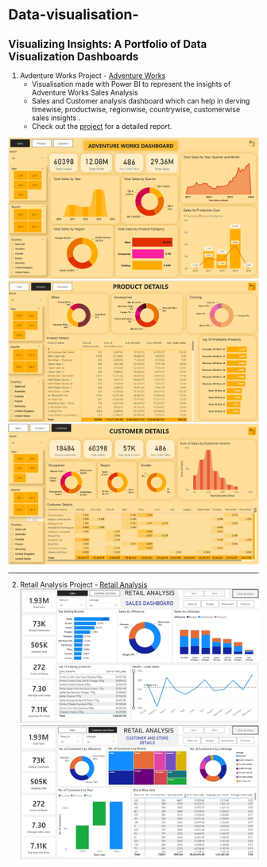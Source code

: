 # Data-visualisation-
 Visualizing Insights: A Portfolio of  Data Visualization Dashboards
--------------------------------------------------------------------------------------------------

1. Avdenture Works Project - [Adventure Works](https://github.com/prati1201/Adventure-Works-Analysis)
   - Visualisation made with Power BI to represent the insights of Adventure Works Sales Analysis
   - Sales and Customer analysis dashboard which can help in derving timewise, productwise, regionwise, countrywise, customerwise sales insights .
   - Check out the [project](https://github.com/prati1201/Adventure-Works-Analysis) for a detailed report.

![1](https://github.com/prati1201/Adventure-Works-Analysis/blob/main/Adw-1.png) 
![2](https://github.com/prati1201/Adventure-Works-Analysis/blob/main/Adw%20-2.png)
![3](https://github.com/prati1201/Adventure-Works-Analysis/blob/main/Adw-3.png)

-------------------------------------------------------------------------------------------------
2. Retail Analysis Project - [Retail Analysis](https://github.com/prati1201/Retail-Analysis)
![4](https://github.com/prati1201/Retail-Analysis/blob/main/sales.jpg)
![5](https://github.com/prati1201/Retail-Analysis/blob/main/customer.jpg)


     
     
   
